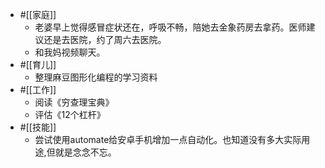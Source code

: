 - #[[家庭]]
    - 老婆早上觉得感冒症状还在，呼吸不畅，陪她去金象药房去拿药。医师建议还是去医院，约了周六去医院。
    - 和我妈视频聊天。
- #[[育儿]]
    - 整理麻豆图形化编程的学习资料
- #[[工作]]
    - 阅读《穷查理宝典》
    - 评估《12个杠杆》
- #[[技能]]
    - 尝试使用automate给安卓手机增加一点自动化。也知道没有多大实际用途,但就是念念不忘。
